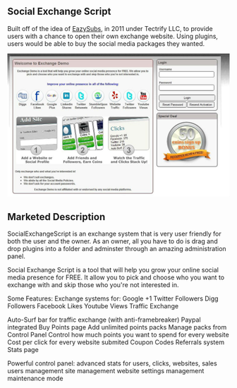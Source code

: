 ## Social Exchange Script

Built off of the idea of [EazySubs](https://github.com/danielheyman/EazySubs), in 2011 under Tectrify LLC, to provide users with a chance to open their own exchange website. Using plugins, users would be able to buy the social media packages they wanted.

![Preview](preview.jpg)

## Marketed Description

SocialExchangeScript is an exchange system that is very user friendly for both the user and the owner. As an owner, all you have to do is drag and drop plugins into a folder and adminster through an amazing administration panel. 

Social Exchange Script is a tool that will help you grow your online social media presence for FREE. It allow you to pick and choose who you want to exchange with and skip those who you're not interested in. 

Some Features: 
Exchange systems for: 
Google +1 
Twitter Followers 
Digg Followers 
Facebook Likes 
Youtube Views 
Traffic Exchange 

Auto-Surf bar for traffic exchange (with anti-framebreaker) 
Paypal integrated 
Buy Points page 
Add unlimited points packs 
Manage packs from Control Panel 
Control how much points you want to spend for every website 
Cost per click for every website submited 
Coupon Codes 
Referrals system 
Stats page 

Powerful control panel: 
advanced stats for users, clicks, websites, sales 
users management 
site management 
website settings management 
maintenance mode 
